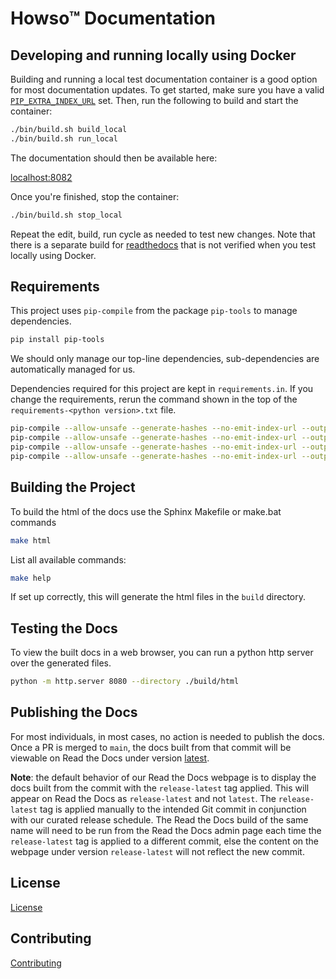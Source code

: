 # Howso&trade; Documentation

## Developing and running locally using Docker

Building and running a local test documentation container is a good
option for most documentation updates. To get started, make sure you have a valid
[`PIP_EXTRA_INDEX_URL`](https://pip.pypa.io/en/latest/cli/pip_install/#cmdoption-extra-index-url) set.
Then, run the following to build and start
the container:

```bash
./bin/build.sh build_local
./bin/build.sh run_local
```

The documentation should then be available here:

[localhost:8082](http://localhost:8082/)

Once you're finished, stop the container:

```bash
./bin/build.sh stop_local
```

Repeat the edit, build, run cycle as needed to test new changes. Note
that there is a separate build for [readthedocs](https://about.readthedocs.com/) that is not verified
when you test locally using Docker.

## Requirements

This project uses `pip-compile` from the package `pip-tools` to manage
dependencies.

```bash
pip install pip-tools
```

We should only manage our top-line dependencies, sub-dependencies are
automatically managed for us.

Dependencies required for this project are kept in `requirements.in`. If
you change the requirements, rerun the command shown in the top of
the `requirements-<python version>.txt` file.

```bash
pip-compile --allow-unsafe --generate-hashes --no-emit-index-url --output-file=requirements-3.10.txt
pip-compile --allow-unsafe --generate-hashes --no-emit-index-url --output-file=requirements-3.11.txt
pip-compile --allow-unsafe --generate-hashes --no-emit-index-url --output-file=requirements-3.12.txt
pip-compile --allow-unsafe --generate-hashes --no-emit-index-url --output-file=requirements-3.13.txt
```

## Building the Project

To build the html of the docs use the Sphinx Makefile or make.bat commands

```bash
make html
```

List all available commands:

```bash
make help
```

If set up correctly, this will generate the html files in the `build` directory.

## Testing the Docs

To view the built docs in a web browser, you can run a python http server over the generated files.

```bash
python -m http.server 8080 --directory ./build/html
```

## Publishing the Docs

For most individuals, in most cases, no action is needed to publish the docs.
Once a PR is merged to `main`, the docs built from that commit will be viewable on Read the Docs under version [latest](https://docs.howso.com/en/latest/).

**Note**: the default behavior of our Read the Docs webpage is to display the docs built from the commit with the `release-latest` tag applied.
This will appear on Read the Docs as `release-latest` and not `latest`.
The `release-latest` tag is applied manually to the intended Git commit in conjunction with our curated release schedule.
The Read the Docs build of the same name will need to be run from the Read the Docs admin page each time the `release-latest` tag is applied to a different commit,
else the content on the webpage under version `release-latest` will not reflect the new commit.

## License

[License](LICENSE.txt)

## Contributing

[Contributing](CONTRIBUTING.md)
